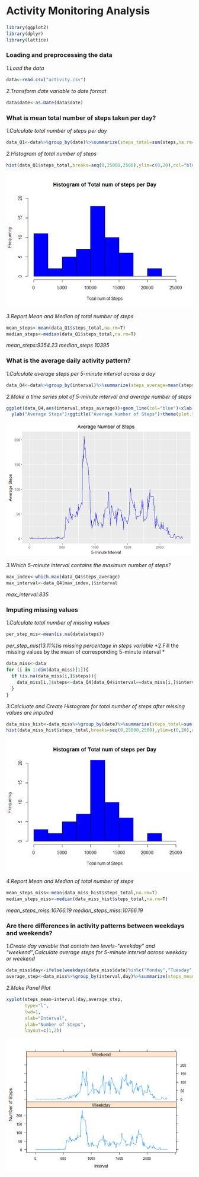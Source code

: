 
Activity Monitoring Analysis
============================

``` r
library(ggplot2)
library(dplyr)
library(lattice)
```

### Loading and preprocessing the data

*1.Load the data*

``` r
data<-read.csv("activity.csv")
```

*2.Transform date variable to date format*

``` r
data$date<-as.Date(data$date)
```

### What is mean total number of steps taken per day?

*1.Calculate total number of steps per day*

``` r
data_Q1<-data%>%group_by(date)%>%summarize(steps_total=sum(steps,na.rm=T))%>%select(date,steps_total)
```

*2.Histogram of total number of steps*

``` r
hist(data_Q1$steps_total,breaks=seq(0,25000,2500),ylim=c(0,20),col="blue",xlab="Total num of Steps",main="Histogram of Total num of steps per Day")
```

![](PA1_template_files/figure-markdown_github/hist1-1.png)

*3.Report Mean and Median of total number of steps*

``` r
mean_steps<-mean(data_Q1$steps_total,na.rm=T)
median_steps<-median(data_Q1$steps_total,na.rm=T)
```

*mean\_steps:9354.23 median\_steps 10395*

### What is the average daily activity pattern?

*1.Calculate average steps per 5-minute interval across a day*

``` r
data_Q4<-data%>%group_by(interval)%>%summarize(steps_average=mean(steps,na.rm=T))%>%select(interval,steps_average)
```

*2.Make a time series plot of 5-minute interval and average number of steps*

``` r
ggplot(data_Q4,aes(interval,steps_average))+geom_line(col="blue")+xlab("5-minute Interval")+
  ylab("Average Steps")+ggtitle("Average Number of Steps")+theme(plot.title = element_text(hjust = 0.5))
```

![](PA1_template_files/figure-markdown_github/hist2-1.png)

*3.Which 5-minute interval contains the maximum number of steps?*

``` r
max_index<-which.max(data_Q4$steps_average)
max_interval<-data_Q4[max_index,]$interval
```

*max\_interval:835*

### Imputing missing values

*1.Calculate total number of missing values*

``` r
per_step_mis<-mean(is.na(data$steps))
```

*per\_step\_mis(13.11%)is missing percentage in steps variable*
*2.Fill the missing values by the mean of corresponding 5-minute interval *

``` r
data_miss<-data
for (i in 1:dim(data_miss)[1]){
  if (is.na(data_miss[i,]$steps)){
    data_miss[i,]$steps<-data_Q4[data_Q4$interval==data_miss[i,]$interval,]$steps_average
  }
}
```

*3.Calcluate and Create Histogram for total number of steps after missing values are imputed*

``` r
data_miss_hist<-data_miss%>%group_by(date)%>%summarize(steps_total=sum(steps))%>%select(date,steps_total)
hist(data_miss_hist$steps_total,breaks=seq(0,25000,2500),ylim=c(0,20),col="blue",xlab="Total num of Steps",main="Histogram of Total num of steps per Day")
```

![](PA1_template_files/figure-markdown_github/hist3-1.png)

*4.Report Mean and Median of total number of steps*

``` r
mean_steps_miss<-mean(data_miss_hist$steps_total,na.rm=T)
median_steps_miss<-median(data_miss_hist$steps_total,na.rm=T)
```

*mean\_steps\_miss:10766.19 median\_steps\_miss:10766.19*

### Are there differences in activity patterns between weekdays and weekends?

*1.Create day variable that contain two levels-"weekday" and "weekend";Calculate average steps for 5-minute interval across weekday or weekend*

``` r
data_miss$day<-ifelse(weekdays(data_miss$date)%in%c("Monday","Tuesday","Thursday","Wednesday","Friday"),"Weekday","Weekend")
average_step<-data_miss%>%group_by(interval,day)%>%summarize(steps_mean=mean(steps))%>%select(day,steps_mean,interval)
```

*2.Make Panel Plot*

``` r
xyplot(steps_mean~interval|day,average_step,
       type="l",
       lwd=1,
       xlab="Interval",
       ylab="Number of Steps",
       layout=c(1,2))
```

![](PA1_template_files/figure-markdown_github/panel-1.png)
